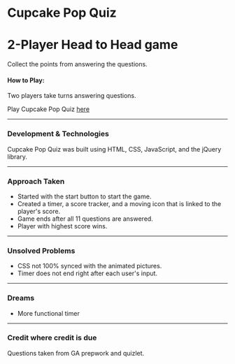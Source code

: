 # Cupcake Pop Quiz

# 2-Player Head to Head game


Collect the points from answering the questions.

#### How to Play:
Two players take turns answering questions.

Play Cupcake Pop Quiz [here](https://vivianhuang130.github.io/WDI_Projects/project1)

---

### Development & Technologies

Cupcake Pop Quiz was built using HTML, CSS, JavaScript, and the jQuery library.

---

### Approach Taken

+ Started with the start button to start the game.
+ Created a timer, a score tracker, and a moving icon that is linked to the player's score.
+ Game ends after all 11 questions are answered.
+ Player with highest score wins.

---
### Unsolved Problems
+ CSS not 100% synced with the animated pictures.
+ Timer does not end right after each user's input.


---
### Dreams
+ More functional timer

---
### Credit where credit is due

Questions taken from GA prepwork and quizlet.

